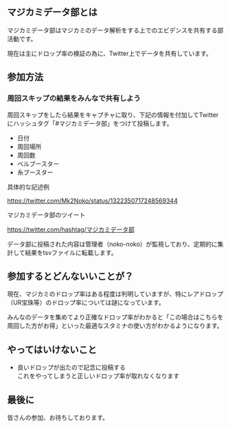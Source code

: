 ## マジカミデータ部とは

マジカミデータ部はマジカミのデータ解析をする上でのエビデンスを共有する部活動です。

現在は主にドロップ率の検証の為に、Twitter上でデータを共有しています。

## 参加方法

### 周回スキップの結果をみんなで共有しよう

周回スキップをしたら結果をキャプチャに取り、下記の情報を付加してTwitterにハッシュタグ「#マジカミデータ部」をつけて投稿します。

* 日付
* 周回場所
* 周回数
* ベルブースター
* 糸ブースター

具体的な記述例

https://twitter.com/Mk2Noko/status/1322350717248569344

マジカミデータ部のツイート

https://twitter.com/hashtag/マジカミデータ部

データ部に投稿された内容は管理者（noko-noko）が監視しており、定期的に集計して結果をtsvファイルに転載します。

## 参加するとどんないいことが？

現在、マジカミのドロップ率はある程度は判明していますが、特にレアドロップ（UR宝珠等）のドロップ率については謎になっています。

みんなのデータを集めてより正確なドロップ率がわかると「この場合はこちらを周回した方がお得」といった最適なスタミナの使い方がわかるようになります。

## やってはいけないこと

* 良いドロップが出たので記念に投稿する<br>これをやってしまうと正しいドロップ率が取れなくなります

## 最後に

皆さんの参加、お待ちしております。
